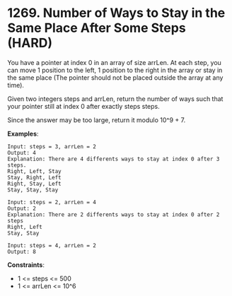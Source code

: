 # 1269. Number of Ways to Stay in the Same Place After Some Steps (HARD)

You have a pointer at index 0 in an array of size arrLen. At each step, you can
move 1 position to the left, 1 position to the right in the array or stay in the
same place  (The pointer should not be placed outside the array at any time).

Given two integers steps and arrLen, return the number of ways such that your
pointer still at index 0 after exactly steps steps.

Since the answer may be too large, return it modulo 10^9 + 7.

**Examples**:

```
Input: steps = 3, arrLen = 2
Output: 4
Explanation: There are 4 differents ways to stay at index 0 after 3 steps.
Right, Left, Stay
Stay, Right, Left
Right, Stay, Left
Stay, Stay, Stay
```

```
Input: steps = 2, arrLen = 4
Output: 2
Explanation: There are 2 differents ways to stay at index 0 after 2 steps
Right, Left
Stay, Stay
```

```
Input: steps = 4, arrLen = 2
Output: 8
```

**Constraints**:

- 1 <= steps <= 500
- 1 <= arrLen <= 10^6

